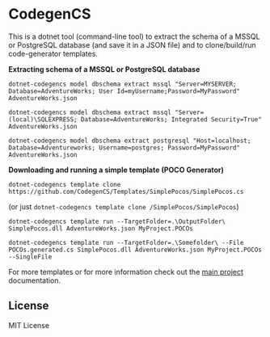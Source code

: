 # CodegenCS

This is a dotnet tool (command-line tool) to extract the schema of a MSSQL or PostgreSQL database (and save it in a JSON file) and to clone/build/run code-generator templates.

**Extracting schema of a MSSQL or PostgreSQL database**

```dotnet-codegencs model dbschema extract mssql "Server=MYSERVER; Database=AdventureWorks; User Id=myUsername;Password=MyPassword" AdventureWorks.json```

```dotnet-codegencs model dbschema extract mssql "Server=(local)\SQLEXPRESS; Database=AdventureWorks; Integrated Security=True" AdventureWorks.json```

```dotnet-codegencs model dbschema extract postgresql "Host=localhost; Database=Adventureworks; Username=postgres; Password=MyPassword" AdventureWorks.json```

**Downloading and running a simple template (POCO Generator)**

```dotnet-codegencs template clone https://github.com/CodegenCS/Templates/SimplePocos/SimplePocos.cs```

(or just ```dotnet-codegencs template clone /SimplePocos/SimplePocos```)

```dotnet-codegencs template run --TargetFolder=.\OutputFolder\ SimplePocos.dll AdventureWorks.json MyProject.POCOs```

```dotnet-codegencs template run --TargetFolder=.\Somefolder\ --File POCOs.generated.cs SimplePocos.dll AdventureWorks.json MyProject.POCOs --SingleFile```


For more templates or for more information check out the [main project](https://github.com/CodegenCS/CodegenCS) documentation.

## License
MIT License
